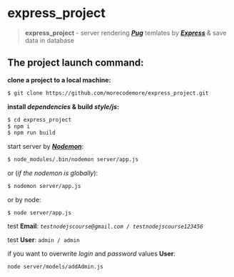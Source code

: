 # express_project
>**express_project** - server rendering [***Pug***](https://pugjs.org/api/getting-started.html) temlates by [***Express***](http://expressjs.com) & save data in database


## The project launch command:

**clone a project to a local machine:**
```bash
$ git clone https://github.com/morecodemore/express_project.git
```

**install *dependencies* & build *style/js*:**
```bash  
$ cd express_project
$ npm i
$ npm run build
```

start server by [***Nodemon***](https://nodemon.io):
```bash
$ node_modules/.bin/nodemon server/app.js
```
    
or (*if the nodemon is globally*):
```bash
$ nodemon server/app.js
```
    
or by node:
```
$ node server/app.js
```
    
test **Email**: *`testnodejscourse@gmail.com / testnodejscourse123456`*

test **User**: `admin / admin`

if you want to overwrite *login* and *password* values **User**:

```bash
node server/models/addAdmin.js
```
